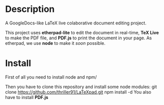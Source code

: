 # Description

A GoogleDocs-like LaTeX live colaborative document editing project.

This project uses **etherpad-lite** to edit the document in real-time, **TeX Live** to make the PDF file, and **PDF.js** to print the document in your page. As etherpad, we use **node** to make it *soon* possible.

# Install

First of all you need to install node and npm/

Then you have to clone this repository and install some node modules:
  git clone https://github.com/thriller91/LaTeXpad.git
  npm install -d
You also have to install **PDF.js**

